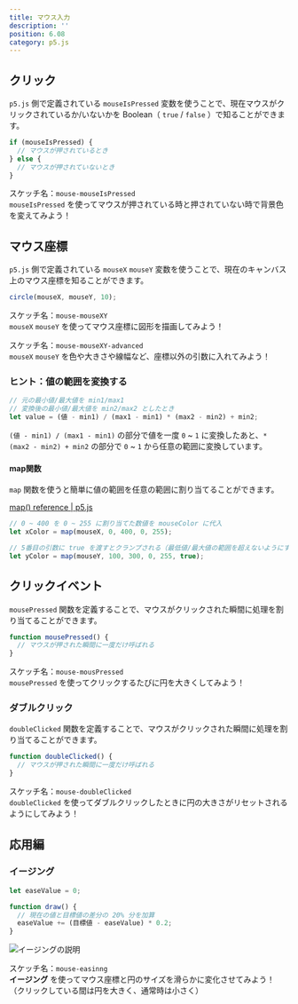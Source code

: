 ```yaml
---
title: マウス入力
description: ''
position: 6.08
category: p5.js
---
```


## クリック

`p5.js` 側で定義されている `mouseIsPressed` 変数を使うことで、現在マウスがクリックされているか/いないかを Boolean（ `true` / `false` ）で知ることができます。

```javascript
if (mouseIsPressed) {
  // マウスが押されているとき
} else {
  // マウスが押されていないとき
}
```

<alert type="success">

スケッチ名：`mouse-mouseIsPressed`  
`mouseIsPressed` を使ってマウスが押されている時と押されていない時で背景色を変えてみよう！

</alert>

<live-demo src="/resource/livedemo/p5js/mouse/mouseIsPressed/"></live-demo>

## マウス座標

`p5.js` 側で定義されている `mouseX` `mouseY` 変数を使うことで、現在のキャンバス上のマウス座標を知ることができます。

```javascript
circle(mouseX, mouseY, 10);
```

<alert type="success">

スケッチ名：`mouse-mouseXY`  
`mouseX` `mouseY` を使ってマウス座標に図形を描画してみよう！

</alert>

<live-demo src="/resource/livedemo/p5js/mouse/mouseXY/"></live-demo>

<alert type="success">

スケッチ名：`mouse-mouseXY-advanced`  
`mouseX` `mouseY` を色や大きさや線幅など、座標以外の引数に入れてみよう！

</alert>

<live-demo src="/resource/livedemo/p5js/mouse/mouseXY-color/"></live-demo>

### ヒント：値の範囲を変換する

```javascript
// 元の最小値/最大値を min1/max1
// 変換後の最小値/最大値を min2/max2 としたとき
let value = (値 - min1) / (max1 - min1) * (max2 - min2) + min2;
```

`(値 - min1) / (max1 - min1)` の部分で値を一度 `0` ~ `1` に変換したあと、`* (max2 - min2) + min2` の部分で `0` ~ `1` から任意の範囲に変換しています。

#### map関数

`map` 関数を使うと簡単に値の範囲を任意の範囲に割り当てることができます。

[map() reference | p5.js](https://p5js.org/reference/#/p5/map)

```javascript
// 0 ~ 400 を 0 ~ 255 に割り当てた数値を mouseColor に代入
let xColor = map(mouseX, 0, 400, 0, 255);

// 5番目の引数に true を渡すとクランプされる（最低値/最大値の範囲を超えないようにする）
let yColor = map(mouseY, 100, 300, 0, 255, true);
```

## クリックイベント

`mousePressed` 関数を定義することで、マウスがクリックされた瞬間に処理を割り当てることができます。

```javascript
function mousePressed() {
  // マウスが押された瞬間に一度だけ呼ばれる
}
```

<alert type="success">

スケッチ名：`mouse-mousPressed`  
`mousePressed` を使ってクリックするたびに円を大きくしてみよう！

</alert>

<live-demo src="/resource/livedemo/p5js/mouse/mousePressed/"></live-demo>


### ダブルクリック

`doubleClicked` 関数を定義することで、マウスがクリックされた瞬間に処理を割り当てることができます。

```javascript
function doubleClicked() {
  // マウスが押された瞬間に一度だけ呼ばれる
}
```

<alert type="success">

スケッチ名：`mouse-doubleClicked`  
`doubleClicked` を使ってダブルクリックしたときに円の大きさがリセットされるようにしてみよう！

</alert>

<live-demo src="/resource/livedemo/p5js/mouse/doubleClicked/"></live-demo>


## 応用編

### イージング

```javascript
let easeValue = 0;

function draw() {
  // 現在の値と目標値の差分の 20% 分を加算
  easeValue += (目標値 - easeValue) * 0.2;
}
```

<img src="/resource/image/p5js_mouse_easing.png" alt="イージングの説明"/>

<alert type="success">

スケッチ名：`mouse-easinng`  
<strong>イージング</strong> を使ってマウス座標と円のサイズを滑らかに変化させてみよう！  
（クリックしている間は円を大きく、通常時は小さく）

</alert>

<live-demo src="/resource/livedemo/p5js/mouse/easing/"></live-demo>
